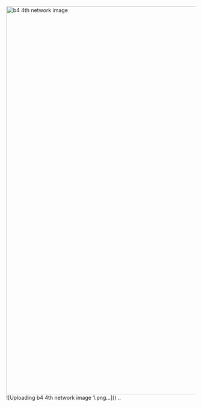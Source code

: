 <img width="1832" height="1030" alt="b4 4th network image" src="https://github.com/user-attachments/assets/7835fba3-6ca3-4141-baf2-aec73d1947b1" />
![Uploading b4 4th network image 1.png…]()
..
